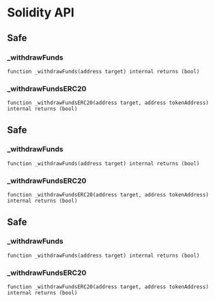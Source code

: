 # Solidity API

## Safe

### _withdrawFunds

```solidity
function _withdrawFunds(address target) internal returns (bool)
```

### _withdrawFundsERC20

```solidity
function _withdrawFundsERC20(address target, address tokenAddress) internal returns (bool)
```

## Safe

### _withdrawFunds

```solidity
function _withdrawFunds(address target) internal returns (bool)
```

### _withdrawFundsERC20

```solidity
function _withdrawFundsERC20(address target, address tokenAddress) internal returns (bool)
```

## Safe

### _withdrawFunds

```solidity
function _withdrawFunds(address target) internal returns (bool)
```

### _withdrawFundsERC20

```solidity
function _withdrawFundsERC20(address target, address tokenAddress) internal returns (bool)
```

